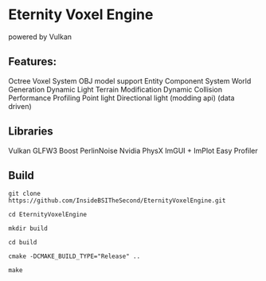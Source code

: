 # Eternity Voxel Engine
powered by Vulkan

## Features:
 Octree Voxel System
 OBJ model support
 Entity Component System
 World Generation
 Dynamic Light
 Terrain Modification
 Dynamic Collision
 Performance Profiling
 Point light
 Directional light
 (modding api)
 (data driven)

## Libraries
 Vulkan
 GLFW3
 Boost
 PerlinNoise
 Nvidia PhysX
 ImGUI + ImPlot
 Easy Profiler

## Build

 ```git clone https://github.com/InsideBSITheSecond/EternityVoxelEngine.git```
 
 ```cd EternityVoxelEngine```
 
 ```mkdir build```
 
 ```cd build```
 
 ```cmake -DCMAKE_BUILD_TYPE="Release" ..```
 
 ```make```
 
